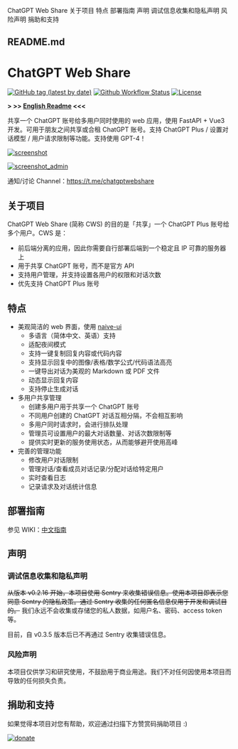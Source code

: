 ChatGPT Web Share 关于项目 特点 部署指南 声明 调试信息收集和隐私声明 风险声明 捐助和支持

##  README.md

# ChatGPT Web Share

[![GitHub tag \(latest by date\)](https://camo.githubusercontent.com/5d5dba3303655e583a5af09d8326849a126602d7486dc08e48b782a8ef41400f/68747470733a2f2f696d672e736869656c64732e696f2f6769746875622f762f7461672f6d6f65616b77616b2f636861746770742d7765622d73686172653f6c6162656c3d636f6e7461696e6572266c6f676f3d646f636b6572)](https://github.com/moeakwak/chatgpt-web-share/pkgs/container/chatgpt-web-share) [![Github Workflow Status](https://camo.githubusercontent.com/5dceb8ecb23b3c31eede7c9da454ba0107e923a91f26b63c29e1ee79f3fcf85e/68747470733a2f2f696d672e736869656c64732e696f2f6769746875622f616374696f6e732f776f726b666c6f772f7374617475732f6d6f65616b77616b2f636861746770742d7765622d73686172652f646f636b65722d696d6167652e796d6c3f6c6162656c3d6275696c64)](https://github.com/moeakwak/chatgpt-web-share/actions) [![License](https://camo.githubusercontent.com/38d35281d8e7fc5518bf98d7151c3176e874f7577b078fe4df67c813f5ba430e/68747470733a2f2f696d672e736869656c64732e696f2f6769746875622f6c6963656e73652f6d6f65616b77616b2f636861746770742d7765622d7368617265)](https://github.com/moeakwak/chatgpt-web-share/blob/main/LICENSE)

**> >> [English Readme](/moeakwak/chatgpt-web-share/blob/main/README.en.md) <<<**

共享一个 ChatGPT 账号给多用户同时使用的 web 应用，使用 FastAPI + Vue3 开发。可用于朋友之间共享或合租 ChatGPT 账号。支持 ChatGPT Plus / 设置对话模型 / 用户请求限制等功能。支持使用 GPT-4！

[![screenshot](/moeakwak/chatgpt-web-share/raw/main/docs/screenshot.jpeg)](/moeakwak/chatgpt-web-share/blob/main/docs/screenshot.jpeg)

[![screenshot_admin](/moeakwak/chatgpt-web-share/raw/main/docs/screenshot_admin.jpeg)](/moeakwak/chatgpt-web-share/blob/main/docs/screenshot_admin.jpeg)

通知/讨论 Channel：<https://t.me/chatgptwebshare>

## 关于项目

ChatGPT Web Share (简称 CWS) 的目的是「共享」一个 ChatGPT Plus 账号给多个用户。CWS 是：

  * 前后端分离的应用，因此你需要自行部署后端到一个稳定且 IP 可靠的服务器上
  * 用于共享 ChatGPT 账号，而不是官方 API
  * 支持用户管理，并支持设置各用户的权限和对话次数
  * 优先支持 ChatGPT Plus 账号



## 特点

  * 美观简洁的 web 界面，使用 [naive-ui](https://www.naiveui.com/)
    * 多语言（简体中文、英语）支持
    * 适配夜间模式
    * 支持一键复制回复内容或代码内容
    * 支持显示回复中的图像/表格/数学公式/代码语法高亮
    * 一键导出对话为美观的 Markdown 或 PDF 文件
    * 动态显示回复内容
    * 支持停止生成对话
  * 多用户共享管理 
    * 创建多用户用于共享一个 ChatGPT 账号
    * 不同用户创建的 ChatGPT 对话互相分隔，不会相互影响
    * 多用户同时请求时，会进行排队处理
    * 管理员可设置用户的最大对话数量、对话次数限制等
    * 提供实时更新的服务使用状态，从而能够避开使用高峰
  * 完善的管理功能 
    * 修改用户对话限制
    * 管理对话/查看成员对话记录/分配对话给特定用户
    * 实时查看日志
    * 记录请求及对话统计信息



## 部署指南

参见 WIKI：[中文指南](https://github.com/moeakwak/chatgpt-web-share/wiki/%E4%B8%AD%E6%96%87%E6%8C%87%E5%8D%97)

## 声明

### 调试信息收集和隐私声明

~~从版本 v0.2.16 开始，本项目使用 Sentry 来收集错误信息。使用本项目即表示您同意 Sentry 的隐私政策。通过 Sentry 收集的任何匿名信息仅用于开发和调试目的。~~ 我们永远不会收集或存储您的私人数据，如用户名、密码、access token 等。

目前，自 v0.3.5 版本后已不再通过 Sentry 收集错误信息。

### 风险声明

本项目仅供学习和研究使用，不鼓励用于商业用途。我们不对任何因使用本项目而导致的任何损失负责。

## 捐助和支持

如果觉得本项目对您有帮助，欢迎通过扫描下方赞赏码捐助项目 :)

[![donate](/moeakwak/chatgpt-web-share/raw/main/docs/donate.png)](/moeakwak/chatgpt-web-share/blob/main/docs/donate.png)
